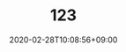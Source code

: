 ---
title: "123"
date: 2020-02-28T10:08:56+09:00
description: 
draft: false
collapsible: true
weight: 1
---